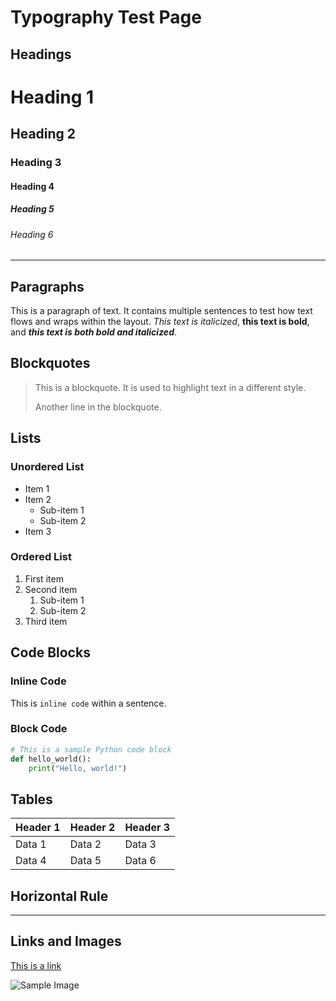 # Typography Test Page

## Headings

# Heading 1
## Heading 2
### Heading 3
#### Heading 4
##### Heading 5
###### Heading 6

---

## Paragraphs

This is a paragraph of text. It contains multiple sentences to test how text flows and wraps within the layout. *This text is italicized*, **this text is bold**, and ***this text is both bold and italicized***.

## Blockquotes

> This is a blockquote. It is used to highlight text in a different style.
>
> Another line in the blockquote.

## Lists

### Unordered List

- Item 1
- Item 2
  - Sub-item 1
  - Sub-item 2
- Item 3

### Ordered List

1. First item
2. Second item
   1. Sub-item 1
   2. Sub-item 2
3. Third item

## Code Blocks

### Inline Code

This is `inline code` within a sentence.

### Block Code

```python
# This is a sample Python code block
def hello_world():
    print("Hello, world!")
```

## Tables

| Header 1 | Header 2 | Header 3 |
|----------|----------|----------|
| Data 1   | Data 2   | Data 3   |
| Data 4   | Data 5   | Data 6   |

## Horizontal Rule

---

## Links and Images

[This is a link](https://en.wikipedia.org/wiki/Typewriter)

![Sample Image](https://upload.wikimedia.org/wikipedia/commons/0/00/Malling_Hansen%2C1867%2C_D%C3%A4nemark.jpg)

